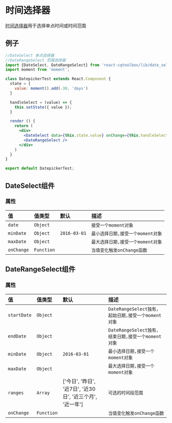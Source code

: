 # 时间选择器

[时间选择器](https://github.com/lockyang/react-cqtoolbox/tree/master/components/date_select)用于选择单点时间或时间范围

## 例子
<!-- example -->
```jsx
//DateSelect 单点选择器
//DateRangeSelect 范围选择器
import {DateSelect, DateRangeSelect} from 'react-cqtoolbox/lib/date_select';
import moment from 'moment';

class DatepickerTest extends React.Component {
  state = {
    value: moment().add(-30, 'days')
  }

  handleSelect = (value) => {
    this.setState({ value });
  }

  render () {
    return (
      <div>
        <DateSelect data={this.state.value} onChange={this.handleSelect} />
        <DateRangeSelect />
      </div>
    )
  }
}

export default DatepickerTest;

```
## DateSelect组件

### 属性

| 值            | 值类型        | 默认     | 描述|
|:-----         |:-----       |:-----         |:-----|
| `date`        | `Object`    |               | `接受一个moment对象`             |
| `minDate`     | `Object`    | `2016-03-01`  | `最小选择日期,接受一个moment对象`                   |
| `maxDate`     | `Object`    |               | `最大选择日期,接受一个moment对象`                   |
| `onChange`    | `Function`  |               | `当值变化触发onChange函数`       |



## DateRangeSelect组件

### 属性

| 值            | 值类型        | 默认     | 描述|
|:-----         |:-----       |:-----         |:-----|
| `startDate`   | `Object`    |               | `DateRangeSelect独有，起始日期,接受一个moment对象`  |
| `endDate`     | `Object`    |               | `DateRangeSelect独有，结束日期,接受一个moment对象`  |
| `minDate`     | `Object`    | `2016-03-01`  | `最小选择日期,接受一个moment对象`                   |
| `maxDate`     | `Object`    |               | `最大选择日期,接受一个moment对象`                   |
| `ranges`      | `Array`     |  ['今日', '昨日', '近7日', '近30日', '近三个月', '近一年']           | `可选的时间段范围`         |
| `onChange`    | `Function`  |               | `当值变化触发onChange函数`                         |
